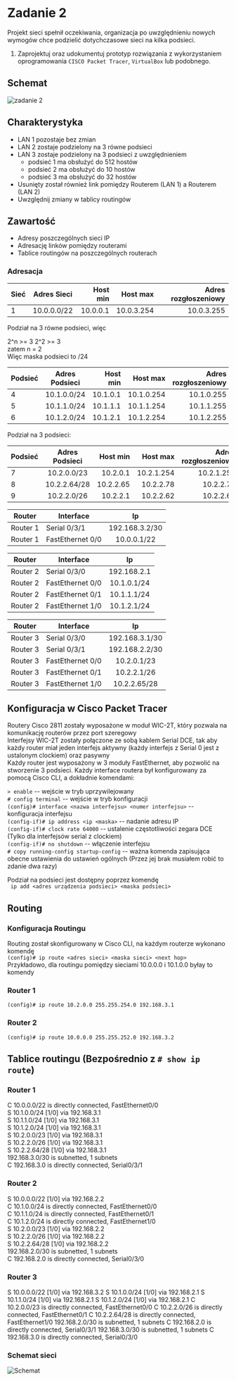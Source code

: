 # Zadanie 2

Projekt sieci spełnił oczekiwania, organizacja po uwzględnieniu nowych wymogów chce podzielić dotychczasowe sieci na kilka podsieci.

1. Zaprojektuj oraz udokumentuj prototyp rozwiązania z wykorzystaniem oprogramowania ``CISCO Packet Tracer``, ``VirtualBox`` lub podobnego. 

## Schemat

![zadanie 2](stage-02.svg)

## Charakterystyka
  * LAN 1 pozostaje bez zmian
  * LAN 2 zostaje podzielony na 3 równe podsieci
  * LAN 3 zostaje podzielony na 3 podsieci z uwzględnieniem
    * podsieć 1 ma obsłużyć do 512 hostów
    * podsieć 2 ma obsłużyć do 10 hostów
    * podsieć 3 ma obsłużyć do 32 hostów
  * Usunięty został również link pomiędzy Routerem (LAN 1) a Routerem (LAN 2)
  * Uwzględnij zmiany w tablicy routingów

## Zawartość

 * Adresy poszczególnych sieci IP
 * Adresację linków pomiędzy routerami
 * Tablice routingów na poszczególnych routerach
 
 
 

### Adresacja

| Sieć  | Adres Sieci | Host min     | Host max      | Adres rozgłoszeniowy |
| -------------     |:-------------: | -----:       | -----:        | -----:    |
| 1         | 10.0.0.0/22 | 10.0.0.1 | 10.0.3.254 | 10.0.3.255  |  

Podział na 3 równe podsieci, więc  

2^n >= 3 2^2 >= 3  
zatem n = 2  
Więc maska podsieci to /24  

| Podsieć  | Adres Podsieci | Host min     | Host max      | Adres rozgłoszeniowy |
| -------------     |:-------------: | -----:       | -----:        | -----:    |
| 4         | 10.1.0.0/24 | 10.1.0.1| 10.1.0.254 | 10.1.0.255 |  
| 5         | 10.1.1.0/24 | 10.1.1.1| 10.1.1.254 | 10.1.1.255 |  
| 6         | 10.1.2.0/24 | 10.1.2.1| 10.1.2.254 | 10.1.2.255 |  

Podział na 3 podsieci:  

| Podsieć  | Adres Podsieci | Host min     | Host max      | Adres rozgłoszeniowy |
| -------------     |:-------------: | -----:       | -----:        | -----:    |
| 7        | 10.2.0.0/23 | 10.2.0.1| 10.2.1.254 | 10.2.1.255 |  
| 8        | 10.2.2.64/28 | 	10.2.2.65 | 10.2.2.78 | 10.2.2.79 |
| 9        | 10.2.2.0/26 | 10.2.2.1  | 10.2.2.62 | 10.2.2.63 |


| Router | Interface | Ip | 
| ------------- | -------------  |:-------------:|
| Router 1 | Serial 0/3/1  |   192.168.3.2/30 | 
| Router 1 | FastEthernet 0/0  |  10.0.0.1/22 | 

| Router | Interface | Ip | 
| ------------- | -------------  |:-------------:|
|  Router 2 |  Serial 0/3/0  |  192.168.2.1 | 
|  Router 2 | FastEthernet 0/0  |  10.1.0.1/24 | 
|  Router 2 | FastEthernet 0/1  |  10.1.1.1/24 | 
|  Router 2 | FastEthernet 1/0  |  10.1.2.1/24 | 


| Router | Interface | Ip | 
| ------------- | -------------  |:-------------:|
|  Router 3 | Serial 0/3/0 |  192.168.3.1/30 | 
|  Router 3 | Serial 0/3/1  |  192.168.2.2/30 | 
|  Router 3 | FastEthernet 0/0  |  10.2.0.1/23 | 
|  Router 3 | FastEthernet 0/1  |  10.2.2.1/26 | 
|  Router 3 | FastEthernet 1/0  |  10.2.2.65/28 | 

## Konfiguracja w Cisco Packet Tracer

Routery Cisco 2811 zostały wyposażone w moduł WIC-2T, który pozwala na komunikację routerów przez port szeregowy  
Interfejsy WIC-2T zostały połączone ze sobą kablem Serial DCE, tak aby każdy router miał jeden interfejs aktywny (każdy interfejs z Serial 0 jest z ustalonym clockiem) oraz pasywny  
Każdy router jest wyposażony w 3 moduły FastEthernet, aby pozwolić na stworzenie 3 podsieci.
Każdy interface routera był konfigurowany za pomocą Cisco CLI, a dokładnie komendami:  

```> enable``` -- wejście w tryb uprzywilejowany  
```# config terminal``` -- wejście w tryb konfiguracji  
```(config)# interface <nazwa interfejsu> <numer interfejsu>``` -- konfiguracja interfejsu  
```(config-if)# ip address <ip <maska>``` -- nadanie adresu IP  
```(config-if)# clock rate 64000``` -- ustalenie częstotliwości zegara DCE (Tylko dla interfejsów serial z clockiem)  
```(config-if)# no shutdown``` -- włączenie interfejsu  
```# copy running-config startup-config``` -- ważna komenda zapisująca obecne ustawienia do ustawień ogólnych (Przez jej brak musiałem robić to zdanie dwa razy)

Podział na podsieci jest dostępny poprzez komendę  
``` ip add <adres urządzenia podsieci> <maska podsieci>```

## Routing

### Konfiguracja Routingu

Routing został skonfigurowany w Cisco CLI, na każdym routerze wykonano komendę  
```(config)# ip route <adres sieci> <maska sieci> <next hop>```  
Przykładowo, dla routingu pomiędzy sieciami 10.0.0.0 i 10.1.0.0 byłay to komendy  

### Router 1 
```(config)# ip route 10.2.0.0 255.255.254.0 192.168.3.1```    
### Router 2
```(config)# ip route 10.0.0.0 255.255.252.0 192.168.3.2```  

## Tablice routingu (Bezpośrednio z ```# show ip route```)  


### Router 1


C       10.0.0.0/22 is directly connected, FastEthernet0/0  
S       10.1.0.0/24 [1/0] via 192.168.3.1  
S       10.1.1.0/24 [1/0] via 192.168.3.1  
S       10.1.2.0/24 [1/0] via 192.168.3.1  
S       10.2.0.0/23 [1/0] via 192.168.3.1  
S       10.2.2.0/26 [1/0] via 192.168.3.1  
S       10.2.2.64/28 [1/0] via 192.168.3.1  
     192.168.3.0/30 is subnetted, 1 subnets  
C       192.168.3.0 is directly connected, Serial0/3/1  

### Router 2


S       10.0.0.0/22 [1/0] via 192.168.2.2  
C       10.1.0.0/24 is directly connected, FastEthernet0/0  
C       10.1.1.0/24 is directly connected, FastEthernet0/1  
C       10.1.2.0/24 is directly connected, FastEthernet1/0  
S       10.2.0.0/23 [1/0] via 192.168.2.2  
S       10.2.2.0/26 [1/0] via 192.168.2.2  
S       10.2.2.64/28 [1/0] via 192.168.2.2  
     192.168.2.0/30 is subnetted, 1 subnets  
C       192.168.2.0 is directly connected, Serial0/3/0  


### Router 3


S       10.0.0.0/22 [1/0] via 192.168.3.2
S       10.1.0.0/24 [1/0] via 192.168.2.1
S       10.1.1.0/24 [1/0] via 192.168.2.1
S       10.1.2.0/24 [1/0] via 192.168.2.1
C       10.2.0.0/23 is directly connected, FastEthernet0/0
C       10.2.2.0/26 is directly connected, FastEthernet0/1
C       10.2.2.64/28 is directly connected, FastEthernet1/0
     192.168.2.0/30 is subnetted, 1 subnets
C       192.168.2.0 is directly connected, Serial0/3/1
     192.168.3.0/30 is subnetted, 1 subnets
C       192.168.3.0 is directly connected, Serial0/3/0 

### Schemat sieci


![Schemat](Zad2.png)
